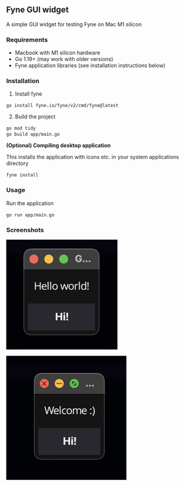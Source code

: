 ## Fyne GUI widget

A simple GUI widget for testing Fyne on Mac M1 silicon

### Requirements

-   Macbook with M1 silicon hardware
-   Go 1.19+ (may work with older versions)
-   Fyne application libraries (see installation instructions below)

### Installation

1. Install fyne

```
go install fyne.io/fyne/v2/cmd/fyne@latest
```

2. Build the project

```
go mod tidy
go build app/main.go

```

**(Optional) Compiling desktop application**

This installs the application with icons etc. in your system applications directory

```
fyne install
```

### Usage

Run the application

```
go run app/main.go
```

### Screenshots

![Screenshot 1](img/screenshots/1.png?raw=true)

![Screenshot 2](img/screenshots/2.png?raw=true)
